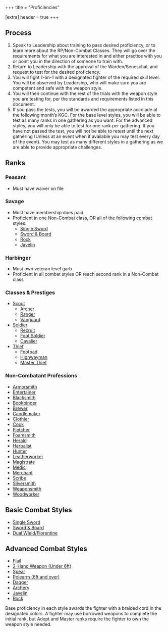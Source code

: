 +++
title = "Proficiencies"

[extra]
header = true
+++

## Process

1. Speak to Leadership about training to pass desired proficiency, or to learn more about the RP/Non-Combat Classes. They will go over the requirements for what you are interested in and either practice with you or point you in the direction of someone to train with.
2. Return to Leadership with the approval of the Warden/Seneschal, and request to test for the desired proficiency.
3. You will fight 1-on-1 with a designated fighter of the required skill level. You will be observed by Leadership, who will make sure you are competent and safe with the weapon style.
4. You will then continue with the rest of the trials with the weapon style you are testing for, per the standards and requirements listed in this document.
5. If you pass the tests, you will be awarded the appropriate accolade at the following month’s KGC. For the base level styles, you will be able to test as many ranks in one gathering as you want. For the advanced styles, you will only be able to test for one rank per gathering. If you have not passed the test, you will not be able to retest until the next gathering (Unless at an event when if available you may test every day of the event). You may test as many different styles in a gathering as we are able to provide appropriate
challenges.

## Ranks

### Peasant
* Must have waiver on file

### Savage
* Must have membership dues paid
* Proficient in one Non-Combat class, OR all of the following combat styles:
    * [Single Sword](@/proficiencies/combat-styles.md#single-sword)
    * [Sword & Board](@/proficiencies/combat-styles.md#sword-board)
    * [Rock](@/proficiencies/combat-styles.md#rock)
    * [Javelin](@/proficiencies/combat-styles.md#javelin)

### Harbinger
* Must own veteran level garb
* Proficient in all combat styles OR reach second rank in a Non-Combat class

### Classes & Prestiges

* [Scout](@/proficiencies/classes.md#scout)
    * [Archer](@/proficiencies/classes.md#archer)
    * [Ranger](@/proficiencies/classes.md#ranger)  
    * [Vanguard](@/proficiencies/classes.md#vanguard)
* [Soldier](@/proficiencies/classes.md#soldier)
    * [Recruit](@/proficiencies/classes.md#recruit)
    * [Foot Soldier](@/proficiencies/classes.md#foot-soldier)
    * [Cavalier](@/proficiencies/classes.md#cavalier)
* [Thief](@/proficiencies/classes.md#thief)
    * [Footpad](@/proficiencies/classes.md#footpad)
    * [Highwayman](@/proficiencies/classes.md#highwayman)
    * [Master Thief](@/proficiencies/classes.md#master-thief)

### Non-Combatant Professions

* [Armorsmith](@/proficiencies/non-combat-classes.md#armorsmith)
* [Entertainer](@/proficiencies/non-combat-classes.md#entertainer)
* [Blacksmith](@/proficiencies/non-combat-classes.md#blacksmith)
* [Bookbinder](@/proficiencies/non-combat-classes.md#bookbinder)
* [Brewer](@/proficiencies/non-combat-classes.md#brewer)
* [Candlemaker](@/proficiencies/non-combat-classes.md#candlemaker)
* [Clothier](@/proficiencies/non-combat-classes.md#clothier)
* [Cook](@/proficiencies/non-combat-classes.md#cook)
* [Fletcher](@/proficiencies/non-combat-classes.md#fletcher)
* [Foamsmith](@/proficiencies/non-combat-classes.md#foamsmith)
* [Herald](@/proficiencies/non-combat-classes.md#herald)
* [Herbalist](@/proficiencies/non-combat-classes.md#herbalist)
* [Hunter](@/proficiencies/non-combat-classes.md#hunter)
* [Leatherworker](@/proficiencies/non-combat-classes.md#leatherworker)
* [Magistrate](@/proficiencies/non-combat-classes.md#magistrate)
* [Medic](@/proficiencies/non-combat-classes.md#medic)
* [Merchant](@/proficiencies/non-combat-classes.md#merchant)
* [Scribe](@/proficiencies/non-combat-classes.md#scribe)
* [Silversmith](@/proficiencies/non-combat-classes.md#silversmith)
* [Weaponsmith](@/proficiencies/non-combat-classes.md#weaponsmith)
* [Woodworker](@/proficiencies/non-combat-classes.md#woodworker)

## Basic Combat Styles
* [Single Sword](@/proficiencies/combat-styles.md#single-sword)
* [Sword & Board](@/proficiencies/combat-styles.md#sword-board)
* [Dual Wield/Florentine](@/proficiencies/combat-styles.md#dual-wield)

## Advanced Combat Styles
* [Flail](@/proficiencies/combat-styles.md#single-sword)
* [2-Hand Weapon (Under 6ft)](@/proficiencies/combat-styles.md#2-handed-weapon-under-6ft)
* [Spear](@/proficiencies/combat-styles.md#spear)
* [Polearm (6ft and over)](@/proficiencies/combat-styles.md#polearm-6ft-and-over)
* [Dagger](@/proficiencies/combat-styles.md#dagger)
* [Archery](@/proficiencies/combat-styles.md#archery)
* [Javelin](@/proficiencies/combat-styles.md#javelin)
* [Rock](@/proficiencies/combat-styles.md#rock)

Base proficiency in each style awards the fighter with a braided cord in the designated colors. A fighter may use borrowed weapons to complete the initial rank, but Adept and Master ranks require the fighter to own the weapon style needed.
